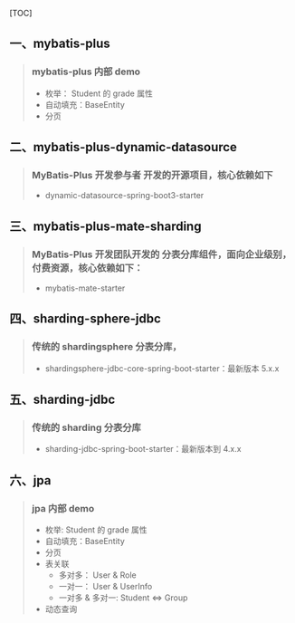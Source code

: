 [TOC]
## 一、mybatis-plus
> ### mybatis-plus 内部 demo
> - 枚举： Student 的 grade 属性
> - 自动填充：BaseEntity
> - 分页
## 二、mybatis-plus-dynamic-datasource
> ### MyBatis-Plus 开发参与者 开发的开源项目，核心依赖如下
> - dynamic-datasource-spring-boot3-starter
> ###
## 三、mybatis-plus-mate-sharding
> ### MyBatis-Plus 开发团队开发的 分表分库组件，面向企业级别，付费资源，核心依赖如下：
> - mybatis-mate-starter
## 四、sharding-sphere-jdbc
> ### 传统的 shardingsphere 分表分库，
> - shardingsphere-jdbc-core-spring-boot-starter：最新版本 5.x.x
## 五、sharding-jdbc 
> ### 传统的 sharding 分表分库
> - sharding-jdbc-spring-boot-starter：最新版本到 4.x.x
## 六、jpa
> ### jpa 内部 demo
> - 枚举: Student 的 grade 属性
> - 自动填充：BaseEntity
> - 分页
> - 表关联
>   - 多对多： User & Role
>   - 一对一： User & UserInfo
>   - 一对多 & 多对一: Student <=> Group 
> - 动态查询